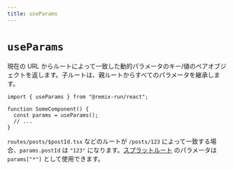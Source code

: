 ```yaml
---
title: useParams
---
```


# `useParams`

現在の URL からルートによって一致した動的パラメータのキー/値のペアオブジェクトを返します。子ルートは、親ルートからすべてのパラメータを継承します。

```tsx
import { useParams } from "@remix-run/react";

function SomeComponent() {
  const params = useParams();
  // ...
}
```

`routes/posts/$postId.tsx` などのルートが `/posts/123` によって一致する場合、`params.postId` は `"123"` になります。[スプラットルート][splat-routes] のパラメータは `params["*"]` として使用できます。

[splat-routes]: ../file-conventions/routes#splat-routes 
